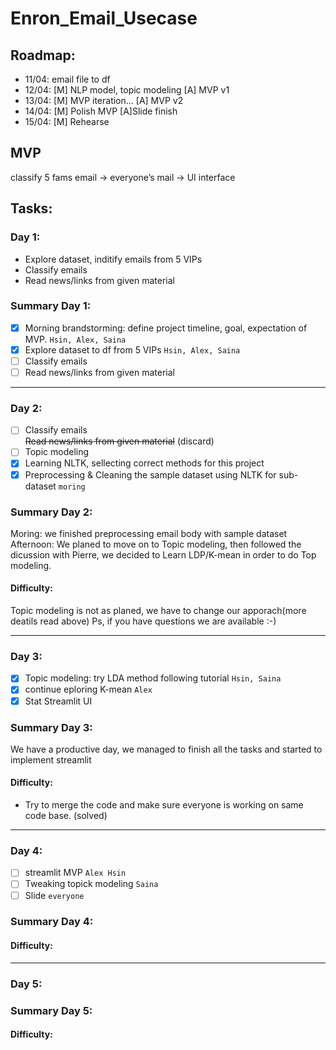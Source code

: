 # Enron_Email_Usecase
## Roadmap:
- 11/04: email file to df
- 12/04: [M] NLP model, topic modeling  [A] MVP v1
- 13/04: [M] MVP iteration... [A] MVP v2
- 14/04: [M] Polish MVP [A]Slide finish
- 15/04: [M] Rehearse

## MVP
classify 5 fams email → everyone’s mail → UI interface

## Tasks:
### Day 1:
- Explore dataset, inditify emails from 5 VIPs
- Classify emails
- Read news/links from given material

### Summary Day 1:
- [x] Morning brandstorming: define project timeline, goal, expectation of MVP. `Hsin, Alex, Saina`
- [x] Explore dataset to df from 5 VIPs `Hsin, Alex, Saina`
- [ ] Classify emails<br/>
- [ ] Read news/links from given material<br/>

---

### Day 2:
- [ ] Classify emails <br/>
~~Read news/links from given material~~  (discard)
- [ ] Topic modeling
- [x] Learning NLTK, sellecting correct methods for this project
- [x] Preprocessing & Cleaning the sample dataset using NLTK for sub-dataset `moring`
### Summary Day 2:
Moring: we finished preprocessing email body with sample dataset
Afternoon: We planed to move on to Topic modeling, then followed the dicussion with Pierre, we decided to Learn LDP/K-mean in order to do Top modeling.

#### Difficulty:
Topic modeling is not as planed, we have to change our apporach(more deatils read above)
Ps, if you have questions we are available :-)

---

### Day 3:
- [x] Topic modeling: try LDA method following tutorial `Hsin, Saina`
- [x] continue eploring K-mean `Alex`
- [x] Stat Streamlit UI
### Summary Day 3:
We have a productive day, we managed to finish all the tasks and started to implement streamlit
#### Difficulty:
- Try to merge the code and make sure everyone is working on same code base. (solved)

---

### Day 4:
- [ ] streamlit MVP `Alex Hsin`
- [ ] Tweaking topick modeling `Saina`
- [ ] Slide `everyone`
### Summary Day 4:
#### Difficulty:

---

### Day 5:
### Summary Day 5:
#### Difficulty:
